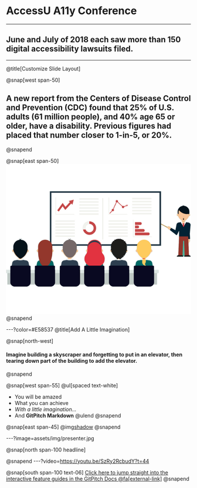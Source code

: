 <!-- Slide 1 -->
# AccessU A11y Conference 

---
<!-- Slide -->
## June and July of 2018 each saw more than 150 digital accessibility lawsuits filed.

<!-- ![](assets/img/presentation.png) -->

---
<!-- Slide -->
@title[Customize Slide Layout]

@snap[west span-50]
##  A new report from the Centers of Disease Control and Prevention (CDC) found that 25% of U.S. adults (61 million people), and 40% age 65 or older, have a disability. Previous figures had placed that number closer to 1-in-5, or 20%.
@snapend

@snap[east span-50]
![](assets/img/presentation.png)
@snapend

---?color=#E58537
@title[Add A Little Imagination]
<!-- Slide -->
@snap[north-west]
<!-- #### Add a splash of @color[cyan](**color**) and you are ready to start presenting... -->
#### Imagine building a skyscraper and forgetting  to put in an elevator, then tearing down part of the building to add the elevator.
@snapend

@snap[west span-55]
@ul[spaced text-white]
- You will be amazed
- What you can achieve
- *With a little imagination...*
- And **GitPitch Markdown**
@ulend
@snapend

@snap[east span-45]
@img[shadow](assets/img/conference.png)
@snapend

---?image=assets/img/presenter.jpg

@snap[north span-100 headline]
<!-- ## Now It's Your Turn -->
@snapend
---?video=https://youtu.be/SzRy2RcbudY?t=44


@snap[south span-100 text-06]
[Click here to jump straight into the interactive feature guides in the GitPitch Docs @fa[external-link]](https://gitpitch.com/docs/getting-started/tutorial/)
@snapend

